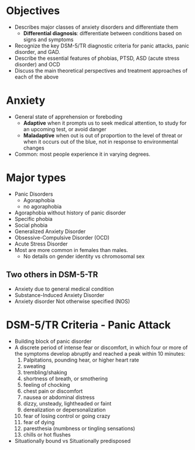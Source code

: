 # Objectives
- Describes major classes of anxiety disorders and differentiate them
	- **Differential diagnosis**: differentiate between conditions based on signs and symptoms
- Recognize the key DSM-5/TR diagnostic criteria for panic attacks, panic disorder, and GAD.
- Describe the essential features of phobias, PTSD, ASD (acute stress disorder) and OCD
- Discuss the main theoretical perspectives and treatment approaches of each of the above
# Anxiety
- General state of apprehension or foreboding
	- **Adaptive** when it prompts us to seek medical attention, to study for an upcoming test, or avoid danger
	- **Maladaptive** when out is out of proportion to the level of threat or when it occurs out of the blue, not in response to environmental changes
- Common: most people experience it in varying degrees.
# Major types
- Panic Disorders
	- Agoraphobia
	- no agoraphobia
- Agoraphobia without history of panic disorder
- Specific phobia
- Social phobia
- Generalized Anxiety Disorder
- Obsessive-Compulsive Disorder (OCD)
- Acute Stress Disorder
- Most are more common in females than males.
	- No details on gender identity vs chromosomal sex
## Two others in DSM-5-TR
- Anxiety due to general medical condition
- Substance-Induced Anxiety Disorder
- Anxiety disorder Not otherwise specified (NOS)

#  DSM-5/TR Criteria - Panic Attack
- Building block of panic disorder
- A discrete period of intense fear or discomfort, in which four or more of the symptoms develop abruptly and reached a peak within 10 minutes:
	1. Palpitations, pounding hear, or higher heart rate
	2. sweating
	3. trembling/shaking
	4. shortness of breath, or smothering
	5. feeling of chocking
	6. chest pain or discomfort
	7. nausea or abdominal distress
	8. dizzy, unsteady, lightheaded or faint
	9. derealization or depersonalization
	10. fear of losing control or going crazy
	11. fear of dying
	12. paresthesia (numbness or tingling sensations)
	13. chills or hot flushes
- Situationally bound vs Situationally predisposed
